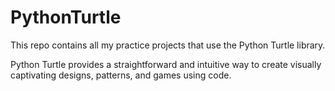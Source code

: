 # PythonTurtle
This repo contains all my practice projects that use the Python Turtle library.

Python Turtle provides a straightforward and intuitive way to create visually captivating designs, patterns, and games using code.
